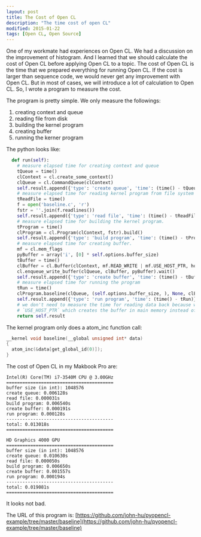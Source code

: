 ```yaml
---
layout: post
title: The Cost of Open CL
description: "The time cost of open CL"
modified: 2015-01-22
tags: [Open CL, Open Source]
---
```


One of my workmate had experiences on Open CL. We had a discussion on the improvement of histogram. And I learned that we should calculate the cost of Open CL before applying Open CL to a topic. The cost of Open CL is the time that we prepared everything for running Open CL. If the cost is larger than sequence code, we would never get any improvement with Open CL. But in most of cases, we will introduce a lot of calculation to Open CL. So, I wrote a program to measure the cost.

The program is pretty simple. We only measure the followings:

1. creating context and queue
2. reading file from disk
3. building the kernel program
4. creating buffer
5. running the kerner program

The python looks like:

```python
  def run(self):
    # measure elapsed time for creating context and queue
    tQueue = time()
    clContext = cl.create_some_context()
    clQueue = cl.CommandQueue(clContext)
    self.result.append({'type': 'create queue', 'time': (time() - tQueue)})
    # measure elapsed time for reading kernel program from file system
    tReadFile = time()
    f = open('baseline.c', 'r')
    fstr = ''.join(f.readlines())
    self.result.append({'type': 'read file', 'time': (time() - tReadFile)})
    # measure elapsed time for building the kernel program.
    tProgram = time()
    clProgram = cl.Program(clContext, fstr).build()
    self.result.append({'type': 'build program', 'time': (time() - tProgram)})
    # measure elapsed time for creating buffer.
    mf = cl.mem_flags
    pyBuffer = array('i', [0] * self.options.buffer_size)
    tBuffer = time()
    clBuffer = cl.Buffer(clContext, mf.READ_WRITE | mf.USE_HOST_PTR, hostbuf=pyBuffer)
    cl.enqueue_write_buffer(clQueue, clBuffer, pyBuffer).wait()
    self.result.append({'type': 'create buffer', 'time': (time() - tBuffer)})
    # measure elapsed time for running the program
    tRun = time()
    clProgram.baseline(clQueue, (self.options.buffer_size, ), None, clBuffer)
    self.result.append({'type': 'run program', 'time': (time() - tRun)})
    # we don't need to measure the time for reading data back because we use
    # `USE_HOST_PTR` which creates the buffer in main memory instead of GPU's.
    return self.result
```

The kernel program only does a atom_inc function call:

```c++
__kernel void baseline(__global unsigned int* data)
{
  atom_inc(&data[get_global_id(0)]);
}
```

The cost of Open CL in my Makbook Pro are:

```shellscript
Intel(R) Core(TM) i7-3540M CPU @ 3.00GHz
========================================
buffer size (in int): 1048576
create queue: 0.006128s
read file: 0.000031s
build program: 0.006540s
create buffer: 0.000191s
run program: 0.000128s
----------------------------------------
total: 0.013018s
========================================

HD Graphics 4000 GPU
========================================
buffer size (in int): 1048576
create queue: 0.010630s
read file: 0.000050s
build program: 0.006650s
create buffer: 0.001557s
run program: 0.000194s
----------------------------------------
total: 0.019081s
========================================
```

It looks not bad.

The URL of this program is: [https://github.com/john-hu/pyopencl-example/tree/master/baseline](https://github.com/john-hu/pyopencl-example/tree/master/baseline)

